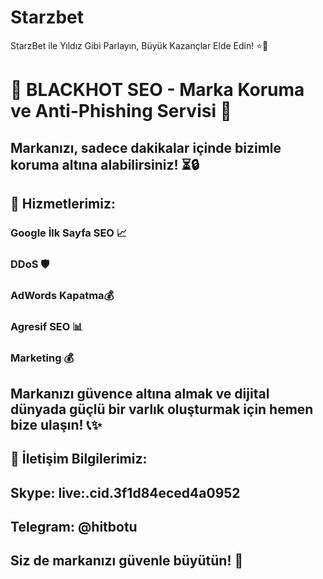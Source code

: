# Starzbet
StarzBet ile Yıldız Gibi Parlayın, Büyük Kazançlar Elde Edin! ⭐🎰
#  🌟 BLACKHOT SEO - Marka Koruma ve Anti-Phishing Servisi 🌟

## Markanızı, sadece dakikalar içinde bizimle koruma altına alabilirsiniz! ⏳🔒

## 🚀 Hizmetlerimiz:

### Google İlk Sayfa SEO 📈
### DDoS 🛡️
### AdWords Kapatma💰
### Agresif SEO 📊
### Marketing 💰

## Markanızı güvence altına almak ve dijital dünyada güçlü bir varlık oluşturmak için hemen bize ulaşın! 📞✨

## 📧 İletişim Bilgilerimiz:

## Skype: live:.cid.3f1d84eced4a0952
## Telegram: @hitbotu
## Siz de markanızı güvenle büyütün! 🌱
